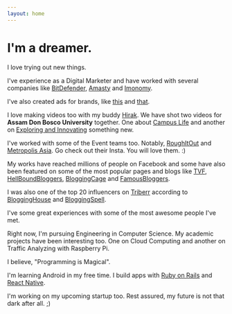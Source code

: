 ```yaml
---
layout: home
---
```

# I'm a dreamer.

I love trying out new things.

I've experience as a Digital Marketer and have worked with several companies like [BitDefender](http://bitdefender.co.uk), [Amasty](http://amasty.com/) and [Imonomy](http://imonomy.com/).

I've also created ads for brands, like [this](https://www.youtube.com/watch?v=z3c3GyQJVpk) and [that](https://www.youtube.com/watch?v=x2In8M57bdY).

I love making videos too with my buddy [Hirak](http://facebook.com/Hirakjsarma). We have shot two videos for <b>Assam Don Bosco University</b> together. One about [Campus Life](https://www.youtube.com/watch?v=yiQvrTI0l98&t=231s) and another on [Exploring and Innovating](https://www.youtube.com/watch?v=yiQvrTI0l98&t=231s) something new.

I've worked with some of the Event teams too. Notably, [RoughItOut](https://www.instagram.com/roughitout/) and [Metropolis Asia](https://www.instagram.com/metropolisasia/). Go check out their Insta. You will love them. :)

My works have reached millions of people on Facebook and some have also been featured on some of the most popular pages and blogs like [TVF](http://facebook.com/sabqtiyapahai/?fref=ts), [HellBoundBloggers](http://www.hellboundbloggers.com), [BloggingCage](http://www.bloggingcage.com)
and [FamousBloggers](http://famousbloggers.net).

I was also one of the top 20 influencers on [Triberr](http://triberr.com) according to [BloggingHouse](http://www.blogginghouse.com/top-100-triberr-bloggers/
) and [BloggingSpell](http://www.bloggingspell.com/triberr-marketing-tips/
).

I've some great experiences with some of the most awesome people I've met.

Right now, I'm pursuing Engineering in Computer Science. My academic projects have been interesting too. One on Cloud Computing and another on Traffic Analyzing with Raspberry Pi.

I believe, "Programming is Magical".

I'm learning Android in my free time. I build apps with [Ruby on Rails](http://rubyonrails.org) and [React Native](http://facebook.github.io/react-native/).

I'm working on my upcoming startup too. Rest assured, my future is not that dark after all. ;)
